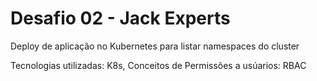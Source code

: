 # Desafio 02 - Jack Experts #
Deploy de aplicação no Kubernetes para listar namespaces do cluster

Tecnologias utilizadas:
K8s,
Conceitos de Permissões a usúarios: RBAC


